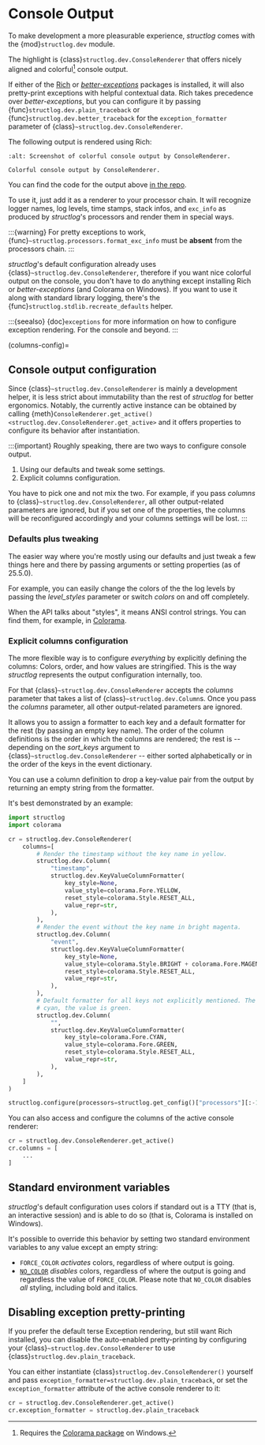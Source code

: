 # Console Output

To make development a more pleasurable experience, *structlog* comes with the {mod}`structlog.dev` module.

The highlight is {class}`structlog.dev.ConsoleRenderer` that offers nicely aligned and colorful[^win] console output.

[^win]: Requires the [Colorama package](https://pypi.org/project/colorama/) on Windows.

If either of the [Rich](https://rich.readthedocs.io/) or [*better-exceptions*](https://github.com/Qix-/better-exceptions) packages is installed, it will also pretty-print exceptions with helpful contextual data.
Rich takes precedence over *better-exceptions*, but you can configure it by passing {func}`structlog.dev.plain_traceback` or {func}`structlog.dev.better_traceback` for the `exception_formatter` parameter of {class}`~structlog.dev.ConsoleRenderer`.

The following output is rendered using Rich:

```{figure} _static/console_renderer.png
:alt: Screenshot of colorful console output by ConsoleRenderer.

Colorful console output by ConsoleRenderer.
```

You can find the code for the output above [in the repo](https://github.com/hynek/structlog/blob/main/show_off.py).

To use it, just add it as a renderer to your processor chain.
It will recognize logger names, log levels, time stamps, stack infos, and `exc_info` as produced by *structlog*'s processors and render them in special ways.

:::{warning}
For pretty exceptions to work, {func}`~structlog.processors.format_exc_info` must be **absent** from the processors chain.
:::

*structlog*'s default configuration already uses {class}`~structlog.dev.ConsoleRenderer`, therefore if you want nice colorful output on the console, you don't have to do anything except installing Rich or *better-exceptions* (and Colorama on Windows).
If you want to use it along with standard library logging, there's the {func}`structlog.stdlib.recreate_defaults` helper.

:::{seealso}
{doc}`exceptions` for more information on how to configure exception rendering.
For the console and beyond.
:::

(columns-config)=

## Console output configuration

Since {class}`~structlog.dev.ConsoleRenderer` is mainly a development helper, it is less
strict about immutability than the rest of *structlog* for better
ergonomics.
Notably, the currently active instance can be obtained by calling {meth}`ConsoleRenderer.get_active() <structlog.dev.ConsoleRenderer.get_active>` and it offers properties to configure its behavior after instantiation.


:::{important}
Roughly speaking, there are two ways to configure console output.

1. Using our defaults and tweak some settings.
2. Explicit columns configuration.

You have to pick one and not mix the two.
For example, if you pass *columns* to {class}`~structlog.dev.ConsoleRenderer`, all other output-related parameters are ignored, but if you set one of the properties, the columns will be reconfigured accordingly and your columns settings will be lost.
:::



### Defaults plus tweaking

The easier way where you're mostly using our defaults and just tweak a few things here and there by passing arguments or setting properties (as of 25.5.0).

For example, you can easily change the colors of the the log levels by passing the *level_styles* parameter or switch *colors* on and off completely.

When the API talks about "styles", it means ANSI control strings.
You can find them, for example, in [Colorama](https://github.com/tartley/colorama).


### Explicit columns configuration

The more flexible way is to configure *everything* by explicitly defining the columns:
Colors, order, and how values are stringified.
This is the way *structlog* represents the output configuration internally, too.

For that {class}`~structlog.dev.ConsoleRenderer` accepts the *columns* parameter that takes a list of {class}`~structlog.dev.Column`s.
Once you pass the *columns* parameter, all other output-related parameters are ignored.

It allows you to assign a formatter to each key and a default formatter for the rest (by passing an empty key name).
The order of the column definitions is the order in which the columns are rendered;
the rest is -- depending on the *sort_keys* argument to {class}`~structlog.dev.ConsoleRenderer` -- either sorted alphabetically or in the order of the keys in the event dictionary.

You can use a column definition to drop a key-value pair from the output by returning an empty string from the formatter.

It's best demonstrated by an example:

```python
import structlog
import colorama

cr = structlog.dev.ConsoleRenderer(
    columns=[
        # Render the timestamp without the key name in yellow.
        structlog.dev.Column(
            "timestamp",
            structlog.dev.KeyValueColumnFormatter(
                key_style=None,
                value_style=colorama.Fore.YELLOW,
                reset_style=colorama.Style.RESET_ALL,
                value_repr=str,
            ),
        ),
        # Render the event without the key name in bright magenta.
        structlog.dev.Column(
            "event",
            structlog.dev.KeyValueColumnFormatter(
                key_style=None,
                value_style=colorama.Style.BRIGHT + colorama.Fore.MAGENTA,
                reset_style=colorama.Style.RESET_ALL,
                value_repr=str,
            ),
        ),
        # Default formatter for all keys not explicitly mentioned. The key is
        # cyan, the value is green.
        structlog.dev.Column(
            "",
            structlog.dev.KeyValueColumnFormatter(
                key_style=colorama.Fore.CYAN,
                value_style=colorama.Fore.GREEN,
                reset_style=colorama.Style.RESET_ALL,
                value_repr=str,
            ),
        ),
    ]
)

structlog.configure(processors=structlog.get_config()["processors"][:-1]+[cr])
```

You can also access and configure the columns of the active console renderer:

```python
cr = structlog.dev.ConsoleRenderer.get_active()
cr.columns = [
    ...
]
```


## Standard environment variables

*structlog*'s default configuration uses colors if standard out is a TTY (that is, an interactive session) and is able to do so (that is, Colorama is installed on Windows).

It's possible to override this behavior by setting two standard environment variables to any value except an empty string:

- `FORCE_COLOR` *activates* colors, regardless of where output is going.
- [`NO_COLOR`](https://no-color.org) *disables* colors, regardless of where the output is going and regardless the value of `FORCE_COLOR`.
  Please note that `NO_COLOR` disables _all_ styling, including bold and italics.


## Disabling exception pretty-printing

If you prefer the default terse Exception rendering, but still want Rich installed, you can disable the auto-enabled pretty-printing by configuring your {class}`~structlog.dev.ConsoleRenderer` to use {class}`structlog.dev.plain_traceback`.

You can either instantiate {class}`structlog.dev.ConsoleRenderer()` yourself and pass `exception_formatter=structlog.dev.plain_traceback`, or set the `exception_formatter` attribute of the active console renderer to it:

```python
cr = structlog.dev.ConsoleRenderer.get_active()
cr.exception_formatter = structlog.dev.plain_traceback
```
